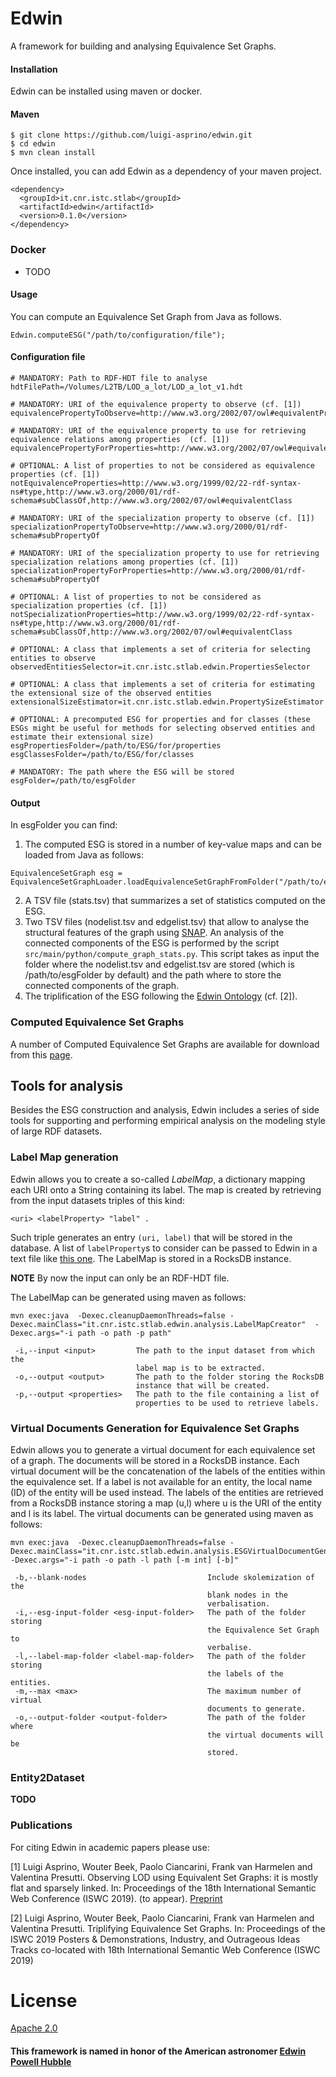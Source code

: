 # Edwin

A framework for building and analysing Equivalence Set Graphs.


#### Installation

Edwin can be installed using maven or docker.

#### Maven

```
$ git clone https://github.com/luigi-asprino/edwin.git
$ cd edwin
$ mvn clean install
```
Once installed, you can add Edwin as a dependency of your maven project.
```
<dependency>
  <groupId>it.cnr.istc.stlab</groupId>
  <artifactId>edwin</artifactId>
  <version>0.1.0</version>
</dependency>
```
### Docker

* TODO

#### Usage

You can compute an Equivalence Set Graph from Java as follows.

```
Edwin.computeESG("/path/to/configuration/file");
```

#### Configuration file

```
# MANDATORY: Path to RDF-HDT file to analyse
hdtFilePath=/Volumes/L2TB/LOD_a_lot/LOD_a_lot_v1.hdt

# MANDATORY: URI of the equivalence property to observe (cf. [1])
equivalencePropertyToObserve=http://www.w3.org/2002/07/owl#equivalentProperty

# MANDATORY: URI of the equivalence property to use for retrieving equivalence relations among properties  (cf. [1])
equivalencePropertyForProperties=http://www.w3.org/2002/07/owl#equivalentProperty

# OPTIONAL: A list of properties to not be considered as equivalence properties (cf. [1])
notEquivalenceProperties=http://www.w3.org/1999/02/22-rdf-syntax-ns#type,http://www.w3.org/2000/01/rdf-schema#subClassOf,http://www.w3.org/2002/07/owl#equivalentClass

# MANDATORY: URI of the specialization property to observe (cf. [1])
specializationPropertyToObserve=http://www.w3.org/2000/01/rdf-schema#subPropertyOf

# MANDATORY: URI of the specialization property to use for retrieving specialization relations among properties (cf. [1])
specializationPropertyForProperties=http://www.w3.org/2000/01/rdf-schema#subPropertyOf

# OPTIONAL: A list of properties to not be considered as specialization properties (cf. [1])
notSpecializationProperties=http://www.w3.org/1999/02/22-rdf-syntax-ns#type,http://www.w3.org/2000/01/rdf-schema#subClassOf,http://www.w3.org/2002/07/owl#equivalentClass

# OPTIONAL: A class that implements a set of criteria for selecting entities to observe
observedEntitiesSelector=it.cnr.istc.stlab.edwin.PropertiesSelector

# OPTIONAL: A class that implements a set of criteria for estimating the extensional size of the observed entities
extensionalSizeEstimator=it.cnr.istc.stlab.edwin.PropertySizeEstimator

# OPTIONAL: A precomputed ESG for properties and for classes (these ESGs might be useful for methods for selecting observed entities and estimate their extensional size)
esgPropertiesFolder=/path/to/ESG/for/properties
esgClassesFolder=/path/to/ESG/for/classes

# MANDATORY: The path where the ESG will be stored
esgFolder=/path/to/esgFolder
```

#### Output

In esgFolder you can find:

1. The computed ESG is stored in a number of key-value maps and can be loaded  from Java as follows:
```
EquivalenceSetGraph esg = EquivalenceSetGraphLoader.loadEquivalenceSetGraphFromFolder("/path/to/esgFolder");
```
2. A TSV file (stats.tsv) that summarizes a set of statistics computed on the ESG.
3. Two TSV files (nodelist.tsv and edgelist.tsv) that allow to analyse the structural features of the graph using [SNAP](http://snap.stanford.edu/snappy/index.html). An analysis of the connected components of the ESG is performed by the script ``src/main/python/compute_graph_stats.py``. This script takes as input the folder where the nodelist.tsv and edgelist.tsv are stored (which is /path/to/esgFolder by default) and the path where to store the connected components of the graph.
4. The triplification of the ESG following the [Edwin Ontology](https://w3id.org/edwin/ontology/) (cf. [2]).


### Computed Equivalence Set Graphs

A number of Computed Equivalence Set Graphs are available for download from this [page](ComputedESGs.md). 

## Tools for analysis

Besides the ESG construction and analysis, Edwin includes a series of side tools for supporting and performing empirical analysis on the modeling style of large RDF datasets.

### Label Map generation

Edwin allows you to create a so-called *LabelMap*, a dictionary mapping each URI onto a String containing its label.
The map is created by retrieving from the input datasets triples of this kind:

```
<uri> <labelProperty> "label" .
```

Such triple generates an entry ``(uri, label)`` that will be stored in the database.
A list of ``labelProperty``s to consider can be passed to Edwin in a text file like [this one](propertiesForLabels).
The LabelMap is stored in a RocksDB instance.

**NOTE** By now the input can only be an RDF-HDT file.

The LabelMap can be generated using maven as follows:

```
mvn exec:java  -Dexec.cleanupDaemonThreads=false -Dexec.mainClass="it.cnr.istc.stlab.edwin.analysis.LabelMapCreator"  -Dexec.args="-i path -o path -p path"

 -i,--input <input>         The path to the input dataset from which the
                            label map is to be extracted.
 -o,--output <output>       The path to the folder storing the RocksDB
                            instance that will be created.
 -p,--output <properties>   The path to the file containing a list of
                            properties to be used to retrieve labels.

```

### Virtual Documents Generation for Equivalence Set Graphs

Edwin allows you to generate a virtual document for each equivalence set of a graph.
The documents will be stored in a RocksDB instance.
Each virtual document will be the concatenation of the labels of the entities within the equivalence set.
If a label is not available for an entity, the local name (ID) of the entity will be used instead.
The labels of the entities are retrieved from a RocksDB instance storing a map (u,l) where u is the URI of the entity and l is its label.
The virtual documents can be generated using maven as follows:

```
mvn exec:java  -Dexec.cleanupDaemonThreads=false -Dexec.mainClass="it.cnr.istc.stlab.edwin.analysis.ESGVirtualDocumentGenerator"  -Dexec.args="-i path -o path -l path [-m int] [-b]"

 -b,--blank-nodes                           Include skolemization of the
                                            blank nodes in the
                                            verbalisation.
 -i,--esg-input-folder <esg-input-folder>   The path of the folder storing
                                            the Equivalence Set Graph to
                                            verbalise.
 -l,--label-map-folder <label-map-folder>   The path of the folder storing
                                            the labels of the entities.
 -m,--max <max>                             The maximum number of virtual
                                            documents to generate.
 -o,--output-folder <output-folder>         The path of the folder where
                                            the virtual documents will be
                                            stored.
```

### Entity2Dataset

**TODO**





### Publications

For citing Edwin in academic papers please use:

[1] Luigi Asprino, Wouter Beek, Paolo Ciancarini, Frank van Harmelen and Valentina Presutti. Observing LOD using Equivalent Set Graphs: it is mostly flat and sparsely linked. In: Proceedings of the 18th International Semantic Web Conference (ISWC 2019). (to appear). [Preprint](http://arxiv.org/abs/1906.08097)

[2] Luigi Asprino, Wouter Beek, Paolo Ciancarini, Frank van Harmelen and Valentina Presutti. Triplifying Equivalence Set Graphs. In: Proceedings of the ISWC 2019 Posters & Demonstrations, Industry, and Outrageous Ideas Tracks co-located with 18th International Semantic Web Conference (ISWC 2019) 


# License 

[Apache 2.0](https://github.com/luigi-asprino/edwin/blob/master/LICENSE)

#### This framework is named in honor of the American astronomer [Edwin Powell Hubble](https://en.wikipedia.org/wiki/Edwin_Hubble)
